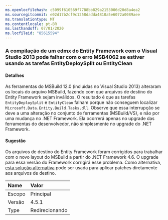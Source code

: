 ```yaml
---
ms.openlocfilehash: c5099f610569f7788bb829a2153006d20d8a4ea2
ms.sourcegitcommit: e02d17b2cf9c1258dadda4810a5e6072a0089aee
ms.translationtype: MT
ms.contentlocale: pt-BR
ms.lasthandoff: 07/01/2020
ms.locfileid: "85615594"
---
```

### <a name="building-an-entity-framework-edmx-with-visual-studio-2013-can-fail-with-error-msb4062-if-using-the-entitydeploysplit-or-entityclean-tasks"></a>A compilação de um edmx do Entity Framework com o Visual Studio 2013 pode falhar com o erro MSB4062 se estiver usando as tarefas EntityDeploySplit ou EntityClean

#### <a name="details"></a>Detalhes

As ferramentas do MSBuild 12.0 (incluídas no Visual Studio 2013) alteraram os locais do arquivo MSBuild, fazendo com que arquivos de destino do Entity Framework sejam inválidos. O resultado é que as tarefas `EntityDeploySplit` e `EntityClean` falham porque não conseguem localizar `Microsoft.Data.Entity.Build.Tasks.dll`. Observe que essa interrupção se deve a uma alteração no conjunto de ferramentas (MSBuild/VS), e não por uma mudança no .NET Framework. Ela ocorrerá apenas no upgrade das ferramentas do desenvolvedor, não simplesmente no upgrade do .NET Framework.

#### <a name="suggestion"></a>Sugestão

Os arquivos de destino do Entity Framework foram corrigidos para trabalhar com o novo layout do MSBuild a partir do .NET Framework 4.6. O upgrade para essa versão do Framework corrigirá esse problema. Como alternativa, [esta solução alternativa](https://stackoverflow.com/a/24249247/131944) pode ser usada para aplicar patches diretamente aos arquivos de destino.

| Name    | Valor       |
|:--------|:------------|
| Escopo   | Principal       |
| Versão | 4.5.1       |
| Type    | Redirecionando |
